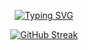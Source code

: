 <div align="center">
  
[![Typing SVG](https://readme-typing-svg.herokuapp.com?color=%2336BCF7&center=true&vCenter=true&lines=Hi+!+my+name+is+Fabian+)](https://git.io/typing-svg)

[![GitHub Streak](http://github-readme-streak-stats.herokuapp.com?user=SantaCRC&theme=buefy-dark&hide_border=true&date_format=M%20j%5B%2C%20Y%5D&background=DD272700)](https://git.io/streak-stats)
  
</div>
